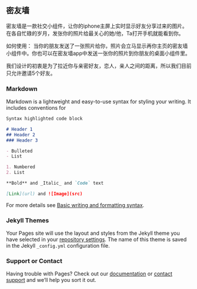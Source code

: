 ## 密友墙

密友墙是一款社交小组件，让你的iphone主屏上实时显示好友分享过来的图片。
在各自忙碌的岁月，发张你的照片给最关心的她/他，Ta打开手机就能看到你。

如何使用： 当你的朋友发送了一张照片给你，照片会立马显示再你主页的密友墙小组件中。你也可以在密友墙app中发送一张你的照片到你朋友的桌面小组件里。

我们设计的初衷是为了拉近你与亲密好友，恋人，亲人之间的距离，所以我们目前只允许邀请5个好友。


### Markdown

Markdown is a lightweight and easy-to-use syntax for styling your writing. It includes conventions for

```markdown
Syntax highlighted code block

# Header 1
## Header 2
### Header 3

- Bulleted
- List

1. Numbered
2. List

**Bold** and _Italic_ and `Code` text

[Link](url) and ![Image](src)
```

For more details see [Basic writing and formatting syntax](https://docs.github.com/en/github/writing-on-github/getting-started-with-writing-and-formatting-on-github/basic-writing-and-formatting-syntax).

### Jekyll Themes

Your Pages site will use the layout and styles from the Jekyll theme you have selected in your [repository settings](https://github.com/EricRenForCode/-/settings/pages). The name of this theme is saved in the Jekyll `_config.yml` configuration file.

### Support or Contact

Having trouble with Pages? Check out our [documentation](https://docs.github.com/categories/github-pages-basics/) or [contact support](https://support.github.com/contact) and we’ll help you sort it out.
